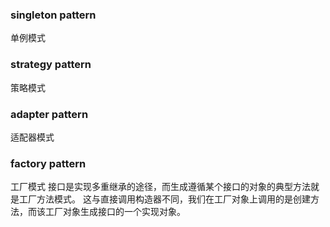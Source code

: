 ### singleton pattern
单例模式
### strategy pattern
策略模式
### adapter pattern
适配器模式
### factory pattern
工厂模式
接口是实现多重继承的途径，而生成遵循某个接口的对象的典型方法就是工厂方法模式。
这与直接调用构造器不同，我们在工厂对象上调用的是创建方法，而该工厂对象生成接口的一个实现对象。